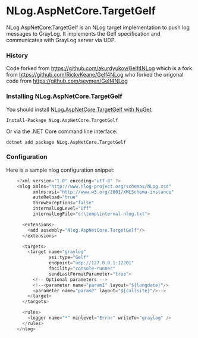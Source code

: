 # NLog.AspNetCore.TargetGelf
NLog.AspNetCore.TargetGelf is an NLog target implementation to push log messages to GrayLog. It implements the Gelf specification and communicates with GrayLog server via UDP.

### History

Code forked from https://github.com/akurdyukov/Gelf4NLog which is a fork from https://github.com/RickyKeane/Gelf4NLog who forked the origonal code from https://github.com/seymen/Gelf4NLog

### Installing NLog.AspNetCore.TargetGelf

You should install [NLog.AspNetCore.TargetGelf with NuGet](https://www.nuget.org/packages/NLog.AspNetCore.TargetGelf):

    Install-Package NLog.AspNetCore.TargetGelf
    
Or via the .NET Core command line interface:

    dotnet add package NLog.AspNetCore.TargetGelf
    
### Configuration

Here is a sample nlog configuration snippet:

```csharp
    <?xml version="1.0" encoding="utf-8" ?>
    <nlog xmlns="http://www.nlog-project.org/schemas/NLog.xsd"
          xmlns:xsi="http://www.w3.org/2001/XMLSchema-instance"
          autoReload="true"
          throwExceptions="false"
          internalLogLevel="Off"
          internalLogFile="c:\temp\internal-nlog.txt">

      <extensions>
        <add assembly="Nlog.AspNetCore.TargetGelf"/>
      </extensions>

      <targets>
        <target name="graylog"
                xsi:type="Gelf"
                endpoint="udp://127.0.0.1:12201"
                facility="console-runner"
                sendLastFormatParameter="true">
          <!-- Optional parameters -->
          <!--<parameter name="param1" layout="${longdate}"/>
          <parameter name="param2" layout="${callsite}"/>-->
        </target>
      </targets>

      <rules>
        <logger name="*" minlevel="Error" writeTo="graylog" />
      </rules>
    </nlog>
```

